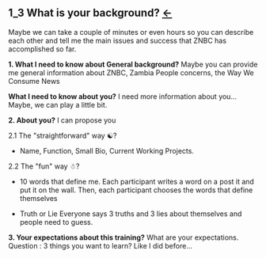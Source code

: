 ## 1_3 What is your background? <a href="README.md">&#8592;</a><br>

Maybe we can take a couple of minutes or even hours so you can describe each other and tell me the main issues and success that ZNBC has accomplished so 
far.

**1. What I need to know about General background?**
Maybe you can provide me general information about ZNBC, Zambia People concerns, the Way We Consume News

**What I need to know about you?**
I need more information about you... Maybe, we can play a little bit.

**2. About you?**
I can propose you 

2.1 The "straightforward" way &#9775;?

- Name, Function, Small Bio, Current Working Projects.

2.2 The "fun" way &#9731;?

- 10 words that define me.
Each participant writes a word on a post it and put it on the wall. Then, each participant chooses the words that define themselves

- Truth or Lie
Everyone says 3 truths and 3 lies about themselves and people need to guess.


**3. Your expectations about this training?**
What are your expectations. Question : 3 things you want to learn?
Like I did before...








